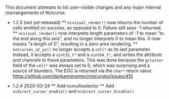 This document attempts to list user-visible changes and any major internal
rearrangements of Notcurse.

* 1.2.5 (not yet released)
** `ncvisual_render()` now returns the number of cells emitted on success, as
    opposed to 0. Failure still sees -1 returned.
** `ncvisual_render()` now interprets length parameters of -1 to mean "to the
   end along this axis", and no longer interprets 0 to mean this. 0 now means
   "a length of 0", resulting in a zero-area rendering.
** `notcurses_at_yx()` no longer accepts a `cell*` as its last parameter.
   Instead, it accepts a `uint32_t*` and a `uint64_t*`, and writes the
   attribute and channels to these parameters. This was done because the
   `gcluster` field of the `cell*` was always set to 0, which was surprising
   and a source of blunders. The EGC is returned via the `char*` return
   value. https://github.com/dankamongmen/notcurses/issues/410

* 1.2.4 2020-03-24
** Add ncmultiselector
** Add `ncdirect_cursor_enable()` and `ncdirect_cursor_disable()`.
